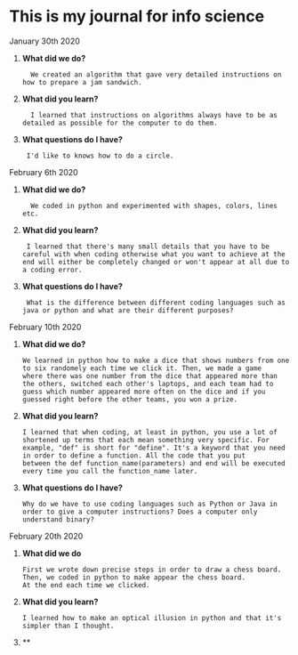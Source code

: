 # This is my journal for info science

January 30th 2020

1. **What did we do?**

         We created an algorithm that gave very detailed instructions on how to prepare a jam sandwich.

1. **What did you learn?**

         I learned that instructions on algorithms always have to be as detailed as possible for the computer to do them.

1. **What questions do I have?**

        I'd like to knows how to do a circle.



February 6th 2020

1. **What did we do?**

         We coded in python and experimented with shapes, colors, lines etc.

1. **What did you learn?**

        I learned that there's many small details that you have to be careful with when coding otherwise what you want to achieve at the         end will either be completely changed or won't appear at all due to a coding error.

1. **What questions do I have?**

        What is the difference between different coding languages such as java or python and what are their different purposes?
  
  
  
February 10th 2020
  
1. **What did we do?**
  
       We learned in python how to make a dice that shows numbers from one to six randomely each time we click it. Then, we made a game        where there was one number from the dice that appeared more than the others, switched each other's laptops, and each team had to        guess which number appeared more often on the dice and if you guessed right before the other teams, you won a prize.
  
1. **What did you learn?**
  
       I learned that when coding, at least in python, you use a lot of shortened up terms that each mean something very specific. For          example, "def" is short for "define". It's a keyword that you need in order to define a function. All the code that you put              between the def function_name(parameters) and end will be executed every time you call the function_name later.

1. **What questions do I have?**

       Why do we have to use coding languages such as Python or Java in order to give a computer instructions? Does a computer only             understand binary? 
     
     
     
February 20th 2020
  
1. **What did we do**
  
       First we wrote down precise steps in order to draw a chess board. Then, we coded in python to make appear the chess board.
       At the end each time we clicked.

2. **What did you learn?**

       I learned how to make an optical illusion in python and that it's simpler than I thought.
3. **    
